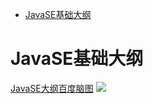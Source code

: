 <!-- GFM-TOC -->
* [JavaSE基础大纲](#javase基础大纲)   
<!-- GFM-TOC -->
# JavaSE基础大纲
[JavaSE大纲百度脑图](http://naotu.baidu.com/file/4533aadd47ed9c190b9384b194ee9db1)
![](http://chuantu.biz/t6/262/1521792126x1822611371.png) 